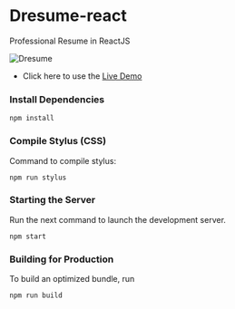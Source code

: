 # Dresume-react
Professional Resume in ReactJS


![Dresume](https://raw.githubusercontent.com/gndx/DResume/master/screenshot.png)

*  Click here to use the [Live Demo](http://dev.gndx.co/dresume-react/)



### Install Dependencies
```
npm install
```

### Compile Stylus (CSS)
Command to compile stylus:
```
npm run stylus
```

### Starting the Server
Run the next command to launch the development server. 
```
npm start
```

### Building for Production
To build an optimized bundle, run
```
npm run build
```

